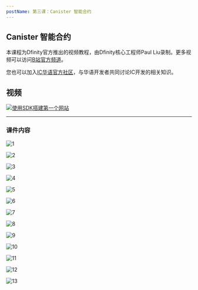 ```yaml
---
postName: 第三课：Canister 智能合约
---
```


## Canister 智能合约

本课程为Dfinity官方推出的视频教程，由Dfinity核心工程师Paul Liu录制。更多视频可以访问[B站官方频道](https://space.bilibili.com/1746673807)。

您也可以加入[IC华语官方社区](https://t.me/+VdtEpjp34AQ2OWJl)，与华语开发者共同讨论IC开发的相关知识。

## 视频

[![使用SDK搭建第一个网站](/Course/introductory_course/L3/Page1.png)](https://www.bilibili.com/video/BV1W5411X7vR?share_source=copy_web)

---

### 课件内容

![1](/Course/introductory_course/L3/Page1.png)

![2](/Course/introductory_course/L3/Page2.png)

![3](/Course/introductory_course/L3/Page3.png)

![4](/Course/introductory_course/L3/Page4.png)

![5](/Course/introductory_course/L3/Page5.png)

![6](/Course/introductory_course/L3/Page6.png)

![7](/Course/introductory_course/L3/Page7.png)

![8](/Course/introductory_course/L3/Page8.png)

![9](/Course/introductory_course/L3/Page9.png)

![10](/Course/introductory_course/L3/Page10.png)

![11](/Course/introductory_course/L3/Page11.png)

![12](/Course/introductory_course/L3/Page12.png)

![13](/Course/introductory_course/L3/Page13.png)
